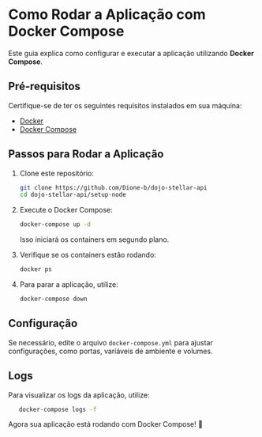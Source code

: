 # Como Rodar a Aplicação com Docker Compose

Este guia explica como configurar e executar a aplicação utilizando **Docker Compose**.

## Pré-requisitos

Certifique-se de ter os seguintes requisitos instalados em sua máquina:

- [Docker](https://docs.docker.com/get-docker/)
- [Docker Compose](https://docs.docker.com/compose/install/)

## Passos para Rodar a Aplicação

1. Clone este repositório:

   ```sh
   git clone https://github.com/Dione-b/dojo-stellar-api
   cd dojo-stellar-api/setup-node
   ```

2. Execute o Docker Compose:

   ```sh
   docker-compose up -d
   ```

   Isso iniciará os containers em segundo plano.

3. Verifique se os containers estão rodando:

   ```sh
   docker ps
   ```

4. Para parar a aplicação, utilize:

   ```sh
   docker-compose down
   ```

## Configuração

Se necessário, edite o arquivo `docker-compose.yml` para ajustar configurações, como portas, variáveis de ambiente e volumes.

## Logs

Para visualizar os logs da aplicação, utilize:

```sh
   docker-compose logs -f
```

Agora sua aplicação está rodando com Docker Compose! 🚀
